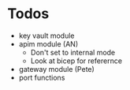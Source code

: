 # Todos
- key vault module
- apim module (AN)
  - Don't set to internal mode
  - Look at bicep for referernce
- gateway module (Pete)
- port functions
